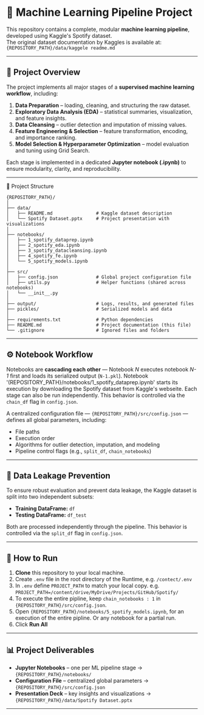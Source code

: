# 🎯 Machine Learning Pipeline Project

This repository contains a complete, modular **machine learning pipeline**, developed using Kaggle's Spotify dataset.  
The original dataset documentation by Kaggles is available at: `{REPOSITORY_PATH}/data/kaggele readme.md`

---

## 📘 Project Overview

The project implements all major stages of a **supervised machine learning workflow**, including:

1. **Data Preparation** – loading, cleaning, and structuring the raw dataset.  
2. **Exploratory Data Analysis (EDA)** – statistical summaries, visualization, and feature insights.  
3. **Data Cleansing** – outlier detection and imputation of missing values.  
4. **Feature Engineering & Selection** – feature transformation, encoding, and importance ranking.  
5. **Model Selection & Hyperparameter Optimization** – model evaluation and tuning using Grid Search.

Each stage is implemented in a dedicated **Jupyter notebook (.ipynb)** to ensure modularity, clarity, and reproducibility.

---

🧩 Project Structure
```
{REPOSITORY_PATH}/
│
├── data/
│   ├── README.md                # Kaggle dataset description
│   └── Spotify Dataset.pptx     # Project presentation with visualizations
│
├── notebooks/
│   ├── 1_spotify_dataprep.ipynb
│   ├── 2_spotify_eda.ipynb
│   ├── 3_spotify_datacleansing.ipynb
│   ├── 4_spotify_fe.ipynb
│   └── 5_spotify_models.ipynb
│
├── src/
│   ├── config.json              # Global project configuration file
│   ├── utils.py                 # Helper functions (shared across notebooks)
│   └── __init__.py
│
├── output/                      # Logs, results, and generated files
├── pickles/                     # Serialized models and data
│
├── requirements.txt             # Python dependencies
├── README.md                    # Project documentation (this file)
└── .gitignore                   # Ignored files and folders
```

---

## ⚙️ Notebook Workflow

Notebooks are **cascading each other** — Notebook *N* executes notebook *N-1* first and loads its serialized output (`N-1.pkl`). 
Notebook '(REPOSITORY_PATH}/notebooks/1_spotify_dataprep.ipynb' starts its execution by downloading the Spotify dataset from Kaggle's webseite.
Each stage can also be run independently. This behavior is controlled via the `chain_df` flag in `config.json`.

A centralized configuration file —  `{REPOSITORY_PATH}/src/config.json` — defines all global parameters, including:
- File paths
- Execution order  
- Algorithms for outlier detection, imputation, and modeling  
- Pipeline control flags (e.g., `split_df`, `chain_notebooks`)

---

## 🧠 Data Leakage Prevention

To ensure robust evaluation and prevent data leakage, the Kaggle dataset is split into two independent subsets:

- **Training DataFrame:** `df`  
- **Testing DataFrame:** `df_test`

Both are processed independently through the pipeline. This behavior is controlled via the `split_df` flag in `config.json`.

---

## 🚀 How to Run

1. **Clone** this repository to your local machine.  
2. Create `.env` file in the root directory of the Runtime, e.g. `/contect/.env`
3. In `.env` define `PROJECT_PATH` to match your local copy. e.g. `PROJECT_PATH=/content/drive/MyDrive/Projects/GitHub/Spotify/`
4. To execute the entire pipline, keep `chain_notebooks : 1` in `{REPOSITORY_PATH}/src/config.json`.
5. Open `{REPOSITORY_PATH}/notebooks/5_spotify_models.ipynb`, for an execution of the entire pipline. Or any notebook for a partial run.
7. Click **Run All**

---

## 📊 Project Deliverables

- **Jupyter Notebooks** – one per ML pipeline stage → `{REPOSITORY_PATH}/notebooks/`  
- **Configuration File** – centralized global parameters → `{REPOSITORY_PATH}/src/config.json`  
- **Presentation Deck** – key insights and visualizations → `{REPOSITORY_PATH}/data/Spotify Dataset.pptx`

---
